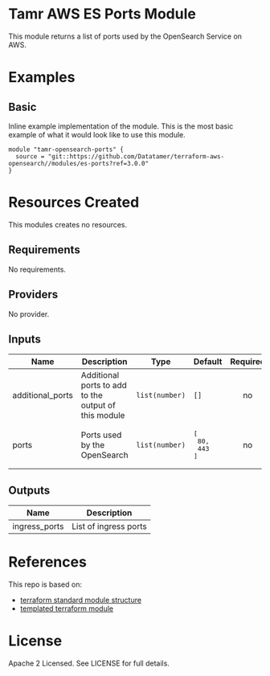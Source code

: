 # Tamr AWS ES Ports Module
This module returns a list of ports used by the OpenSearch Service on AWS.

# Examples
## Basic
Inline example implementation of the module.  This is the most basic example of what it would look like to use this module.
```
module "tamr-opensearch-ports" {
  source = "git::https://github.com/Datatamer/terraform-aws-opensearch//modules/es-ports?ref=3.0.0"
}
```

# Resources Created
This modules creates no resources.

<!-- BEGINNING OF PRE-COMMIT-TERRAFORM DOCS HOOK -->
## Requirements

No requirements.

## Providers

No provider.

## Inputs

| Name | Description | Type | Default | Required |
|------|-------------|------|---------|:--------:|
| additional\_ports | Additional ports to add to the output of this module | `list(number)` | `[]` | no |
| ports | Ports used by the OpenSearch | `list(number)` | <pre>[<br>  80,<br>  443<br>]</pre> | no |

## Outputs

| Name | Description |
|------|-------------|
| ingress\_ports | List of ingress ports |

<!-- END OF PRE-COMMIT-TERRAFORM DOCS HOOK -->

# References
This repo is based on:
* [terraform standard module structure](https://www.terraform.io/docs/modules/index.html#standard-module-structure)
* [templated terraform module](https://github.com/tmknom/template-terraform-module)

# License
Apache 2 Licensed. See LICENSE for full details.
